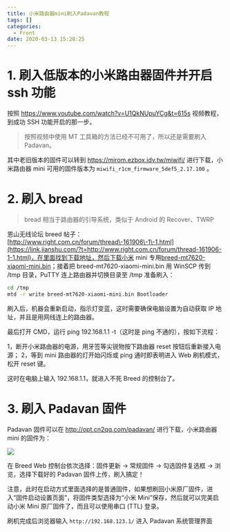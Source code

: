 ```yaml
---
title: 小米路由器mini刷入Padavan教程
tags: []
categories:
  - Front
date: 2020-03-13 15:28:25
---
```


# 1. 刷入低版本的小米路由器固件并开启 ssh 功能

按照 https://www.youtube.com/watch?v=U1QkNUpuYCg&t=615s 视频教程，到成功 SSH 功能开启的那一步。

> 按照视频中使用 MT 工具箱的方法已经不可用了，所以还是需要刷入 Padavan。

其中老旧版本的固件可以转到 https://mirom.ezbox.idv.tw/miwifi/ 进行下载，小米路由器 mini 可用的固件版本为 `miwifi_r1cm_firmware_5def5_2.17.100` 。

# 2. 刷入 bread

> bread 相当于路由器的引导系统，类似于 Android 的 Recover、TWRP

恩山无线论坛 breed 帖子：[http://www.right.com.cn/forum/thread\-161906\-1\-1.html](https://link.jianshu.com/?t=http://www.right.com.cn/forum/thread-161906-1-1.html)，在里面找到下载地址，然后下载小米 mini 专用[breed\-mt7620\-xiaomi\-mini.bin](https://link.jianshu.com/?t=http://breed.hackpascal.net/breed-mt7620-xiaomi-mini.bin)；接着把 breed\-mt7620\-xiaomi\-mini.bin 用 WinSCP 传到 /tmp 目录，PuTTY 连上路由器并切换目录至 /tmp 准备刷入：

```bash
cd /tmp
mtd -r write breed-mt7620-xiaomi-mini.bin Bootloader
```

刷入后，机器会重新启动，指示灯变蓝，这时需要确保电脑设置为自动获取 IP 地址，并且是用网线连上的路由器。

最后打开 CMD，运行 ping 192.168.1.1 \-t（这时是 ping 不通的），按如下流程：

1，断开小米路由器的电源，用牙签等尖锐物按下路由器 reset 按钮后重新接入电源；
2，等到 mini 路由器的灯开始闪烁或 ping 通时即表明进入 Web 刷机模式，松开 reset 键。

这时在电脑上输入 192.168.1.1，就进入不死 Breed 的控制台了。

# 3. 刷入 Padavan 固件

Padavan 固件可以在 http://opt.cn2qq.com/padavan/ 进行下载，小米路由器 mini 的固件为：

![](http://img.cdn.esunr.xyz/markdown/20200313162829.png)

在 Breed Web 控制台依次选择：固件更新 -> 常规固件 -> 勾选固件复选框 -> 浏览，选择下载好的 Padavan 固件上传，刷入搞定！

注意，此时在启动方式里面选择的是普通固件，如果想刷回小米原厂固件，进入“固件启动设置页面”，将固件类型选择为“小米 Mini”保存，然后就可以完美启动小米 Mini 原厂固件了，而且可以使用串口 (TTL) 登录。

刷机完成后浏览器输入 `http://192.168.123.1/` 进入 Padavan 系统管理界面